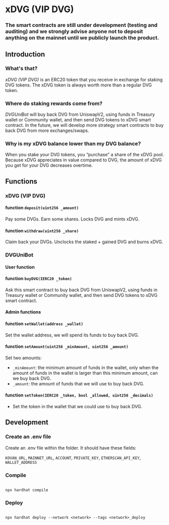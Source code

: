 # xDVG (VIP DVG)

### The smart contracts are still under development (testing and auditing) and we strongly advise anyone not to deposit anything on the mainnet until we publicly launch the product.



## Introduction

### What's that?

*xDVG (VIP DVG)* is an ERC20 token that you receive in exchange for staking DVG tokens. The xDVG token is always worth more than a regular DVG token. 

### Where do staking rewards come from?

*DVGUniBot* will buy back DVG from UniswapV2, using funds in Treasury wallet or Community wallet, and then send DVG tokens to xDVG smart contract. In the future, we will develop more strategy smart contracts to buy back DVG from more exchanges/swaps.

### Why is my xDVG balance lower than my DVG balance?

When you stake your DVG tokens, you “purchase” a share of the xDVG pool. Because xDVG appreciates in value compared to DVG, the amount of xDVG you get for your DVG decreases overtime.



## Functions

### xDVG (VIP DVG)

#### function `deposit(uint256 _amount)`

Pay some DVGs. Earn some shares. Locks DVG and mints xDVG.

#### function `withdraw(uint256 _share)`

Claim back your DVGs. Unclocks the staked + gained DVG and burns xDVG.


### DVGUniBot

#### User function

#### function `buyDVG(IERC20 _token)`

Ask this smart contract to buy back DVG from UniswapV2, using funds in Treasury wallet or Community wallet, and then send DVG tokens to xDVG smart contract.

#### Admin functions

#### function `setWallet(address _wallet)`

Set the wallet address, we will spend its funds to buy back DVG.

#### function `setAmount(uint256 _minAmount, uint256 _amount)`

Set two amounts:

- `_minAmount`: the minimum amount of funds in the wallet, only when the amount of funds in the wallet is larger than this minimum amount, can we buy back DVG.
- `_amount`: the amount of funds that we will use to buy back DVG.

#### function `setToken(IERC20 _token, bool _allowed, uint256 _decimals)`

- Set the token in the wallet that we could use to buy back DVG.



## Development 

### Create an .env file

Create an .env file within the folder. It should have these fields:

`KOVAN_URL`, `MAINNET_URL`, `ACCOUNT`, `PRIVATE_KEY`, `ETHERSCAN_API_KEY`, `WALLET_ADDRESS`


### Compile

```

npx hardhat compile

```

### Deploy

```

npx hardhat deploy --network <network> --tags <network>_deploy

```

